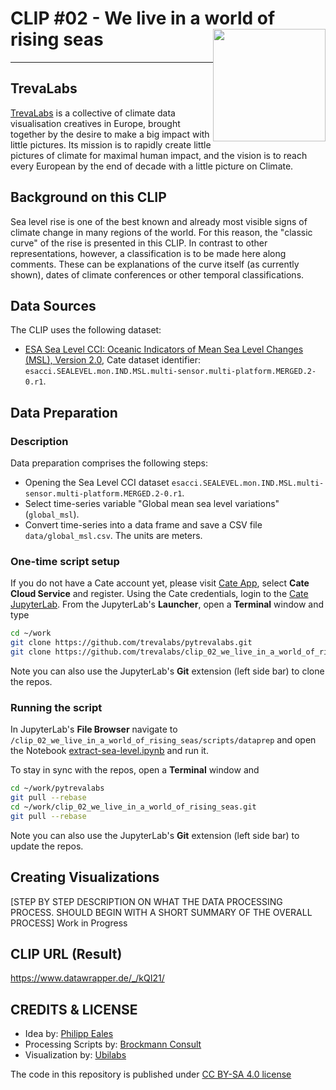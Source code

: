 # CLIP #02 - We live in a world of rising seas <img style="float: right;" src="https://trevalabs.com/wp-content/uploads/2022/12/trevelabs_logo.png" width="180">
<hr>

## TrevaLabs
 
[TrevaLabs](https://www.TrevaLabs.com) is a collective of climate data visualisation creatives in Europe, brought together by the desire to make a big impact with little pictures. Its mission is to rapidly create little pictures of climate for maximal human impact, and the vision is to reach every European by the end of decade with a little picture on Climate.

## Background on this CLIP

Sea level rise is one of the best known and already most visible signs of climate change in many regions of the world. For this reason, the "classic curve" of the rise is presented in this CLIP. In contrast to other representations, however, a classification is to be made here along comments. These can be explanations of the curve itself (as currently shown), dates of climate conferences or other temporal classifications.

## Data Sources

The CLIP uses the following dataset:

- [ESA Sea Level CCI: Oceanic Indicators of Mean Sea Level Changes (MSL), Version 2.0](https://catalogue.ceda.ac.uk/uuid/3ac333b828b54e3495c7749f5bce2fe3), 
  Cate dataset identifier: `esacci.SEALEVEL.mon.IND.MSL.multi-sensor.multi-platform.MERGED.2-0.r1`.

## Data Preparation

### Description

Data preparation comprises the following steps:

* Opening the Sea Level CCI dataset `esacci.SEALEVEL.mon.IND.MSL.multi-sensor.multi-platform.MERGED.2-0.r1`.
* Select time-series variable "Global mean sea level variations" (`global_msl`).
* Convert time-series into a data frame and save a CSV file `data/global_msl.csv`. 
  The units are meters.

### One-time script setup

If you do not have a Cate account yet, please visit [Cate App](https://cate.climate.esa.int/), select **Cate Cloud Service** and register. 
Using the Cate credentials, login to the [Cate JupyterLab](https://cate-lab.brockmann-consult.de/). 
From the JupyterLab's **Launcher**, open a **Terminal** window and type

```bash
cd ~/work
git clone https://github.com/trevalabs/pytrevalabs.git
git clone https://github.com/trevalabs/clip_02_we_live_in_a_world_of_rising_seas.git
```

Note you can also use the JupyterLab's **Git** extension (left side bar) to clone the repos.

### Running the script

In JupyterLab's **File Browser** navigate to `/clip_02_we_live_in_a_world_of_rising_seas/scripts/dataprep` and open
the Notebook [extract-sea-level.ipynb](scripts/dataprep/extract-sea-level.ipynb) and run it.

To stay in sync with the repos, open a **Terminal** window and

```bash
cd ~/work/pytrevalabs
git pull --rebase
cd ~/work/clip_02_we_live_in_a_world_of_rising_seas.git
git pull --rebase
```

Note you can also use the JupyterLab's **Git** extension (left side bar) to update the repos.


## Creating Visualizations
[STEP BY STEP DESCRIPTION ON WHAT THE DATA PROCESSING PROCESS. SHOULD BEGIN WITH A SHORT SUMMARY OF THE OVERALL PROCESS]
Work in Progress

## CLIP URL (Result)
https://www.datawrapper.de/_/kQI21/

## CREDITS & LICENSE
- Idea by: [Philipp Eales](http://www.planetaryvisions.com/index.php)
- Processing Scripts by: [Brockmann Consult](https://www.brockmann-consult.de/)
- Visualization by: [Ubilabs](https://ubilabs.com/de)

The code in this repository is published under [CC BY-SA 4.0 license](https://creativecommons.org/licenses/by-sa/4.0/)
